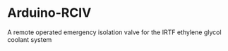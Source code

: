 # Arduino-RCIV
A remote operated emergency isolation valve for the IRTF ethylene glycol coolant system 

